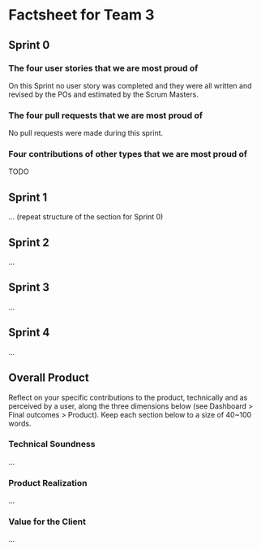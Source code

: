 # Factsheet for Team 3 

## Sprint 0

### The four user stories that we are most proud of

On this Sprint no user story was completed and they were all written and revised by the POs and estimated by the Scrum Masters.

### The four pull requests that we are most proud of

No pull requests were made during this sprint.

### Four contributions of other types that we are most proud of

TODO


## Sprint 1

... (repeat structure of the section for Sprint 0)


## Sprint 2

...


## Sprint 3

...


## Sprint 4

...


## Overall Product

Reflect on your specific contributions to the product, technically and as perceived by a user, along the three dimensions below (see Dashboard > Final outcomes > Product). Keep each section below to a size of 40~100 words.


### Technical Soundness

...


### Product Realization

...


### Value for the Client

...
